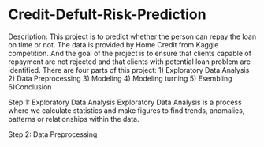 # Credit-Defult-Risk-Prediction

Description: This project is to predict whether the person can repay the loan on time or not.
The data is provided by Home Credit from Kaggle competition. And the goal of the project is to ensure that clients capable of repayment are not rejected and that clients with potential loan problem are identified. There are four parts of this project: 1) Exploratory Data Analysis 2) Data Preprocessing 3) Modeling 4) Modeling turning 5) Esembling 6)Conclusion

Step 1: Exploratory Data Analysis
Exploratory Data Analysis is a process where we calculate statistics and make figures to find trends, anomalies, patterns or relationships within the data.

Step 2: Data Preprocessing


